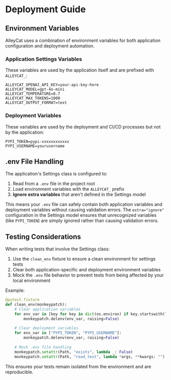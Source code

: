 # Deployment Guide

## Environment Variables

AlleyCat uses a combination of environment variables for both application configuration and deployment automation.

### Application Settings Variables

These variables are used by the application itself and are prefixed with `ALLEYCAT_`:

```
ALLEYCAT_OPENAI_API_KEY=your-api-key-here
ALLEYCAT_MODEL=gpt-4o-mini
ALLEYCAT_TEMPERATURE=0.7
ALLEYCAT_MAX_TOKENS=1000
ALLEYCAT_OUTPUT_FORMAT=text
```

### Deployment Variables

These variables are used by the deployment and CI/CD processes but not by the application:

```
PYPI_TOKEN=pypi-xxxxxxxxxxxx
PYPI_USERNAME=yourusername
```

## .env File Handling

The application's Settings class is configured to:

1. Read from a `.env` file in the project root
2. Load environment variables with the `ALLEYCAT_` prefix
3. **Ignore extra variables** that aren't defined in the Settings model

This means your `.env` file can safely contain both application variables and deployment variables without causing validation errors. The `extra="ignore"` configuration in the Settings model ensures that unrecognized variables (like `PYPI_TOKEN`) are simply ignored rather than causing validation errors.

## Testing Considerations

When writing tests that involve the Settings class:

1. Use the `clean_env` fixture to ensure a clean environment for settings tests
2. Clear both application-specific and deployment environment variables
3. Mock the `.env` file behavior to prevent tests from being affected by your local environment

Example:

```python
@pytest.fixture
def clean_env(monkeypatch):
    # Clear application variables
    for env_var in [key for key in dict(os.environ) if key.startswith("ALLEYCAT_")]:
        monkeypatch.delenv(env_var, raising=False)
    
    # Clear deployment variables
    for env_var in ["PYPI_TOKEN", "PYPI_USERNAME"]:
        monkeypatch.delenv(env_var, raising=False)
        
    # Mock .env file handling
    monkeypatch.setattr(Path, "exists", lambda _: False)
    monkeypatch.setattr(Path, "read_text", lambda *args, **kwargs: "")
```

This ensures your tests remain isolated from the environment and are reproducible. 